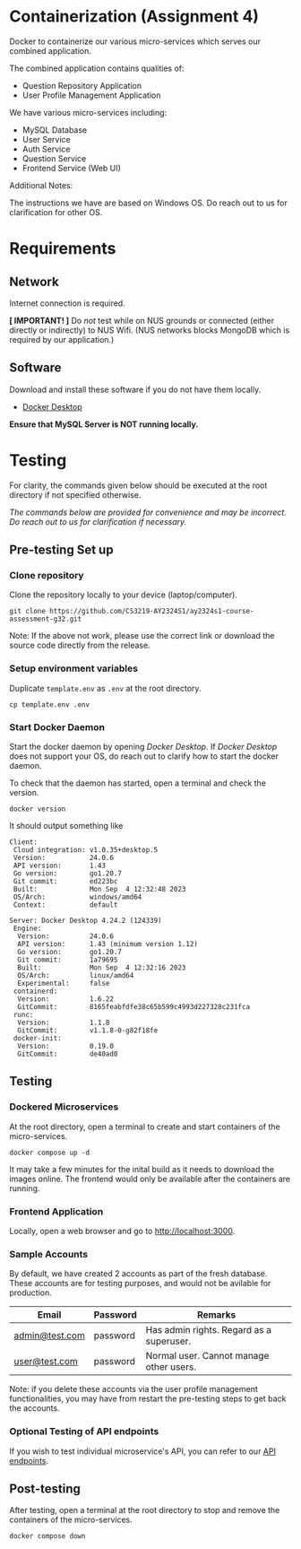 # Containerization (Assignment 4)

Docker to containerize our various micro-services which serves our combined application.

The combined application contains qualities of:
* Question Repository Application
* User Profile Management Application

We have various micro-services including:
* MySQL Database
* User Service
* Auth Service
* Question Service
* Frontend Service (Web UI)

Additional Notes:

The instructions we have are based on Windows OS.
Do reach out to us for clarification for other OS.

# Requirements

## Network

Internet connection is required.

**[ IMPORTANT! ]** Do _not_ test while on NUS grounds or connected
(either directly or indirectly) to NUS Wifi.
(NUS networks blocks MongoDB which is required by our application.) 

## Software
Download and install these software if you do not have them locally.

- [Docker Desktop](https://www.docker.com/get-started/)

**Ensure that MySQL Server is NOT running locally.** 

# Testing

For clarity, the commands given below should be executed at the root directory if not specified otherwise.

_The commands below are provided for convenience and may be incorrect.
Do reach out to us for clarification if necessary._

## Pre-testing Set up

### Clone repository

Clone the repository locally to your device (laptop/computer).

```shell
git clone https://github.com/CS3219-AY2324S1/ay2324s1-course-assessment-g32.git
```

Note: If the above not work, please use the correct link or download the source code directly from the release.

### Setup environment variables

Duplicate `template.env` as `.env` at the root directory.

```shell
cp template.env .env
```

### Start Docker Daemon

Start the docker daemon by opening _Docker Desktop_.
If _Docker Desktop_ does not support your OS, do reach out to clarify how to start the docker daemon.

To check that the daemon has started, open a terminal and check the version.

```shell
docker version
```

It should output something like
```
Client:
 Cloud integration: v1.0.35+desktop.5
 Version:           24.0.6
 API version:       1.43
 Go version:        go1.20.7
 Git commit:        ed223bc
 Built:             Mon Sep  4 12:32:48 2023
 OS/Arch:           windows/amd64
 Context:           default

Server: Docker Desktop 4.24.2 (124339)
 Engine:
  Version:          24.0.6
  API version:      1.43 (minimum version 1.12)
  Go version:       go1.20.7
  Git commit:       1a79695
  Built:            Mon Sep  4 12:32:16 2023
  OS/Arch:          linux/amd64
  Experimental:     false
 containerd:
  Version:          1.6.22
  GitCommit:        8165feabfdfe38c65b599c4993d227328c231fca
 runc:
  Version:          1.1.8
  GitCommit:        v1.1.8-0-g82f18fe
 docker-init:
  Version:          0.19.0
  GitCommit:        de40ad0
```

## Testing

### Dockered Microservices

At the root directory, open a terminal 
to create and start containers of the micro-services.

```shell
docker compose up -d
```

It may take a few minutes for the inital build as it needs to download the images online. 
The frontend would only be available after the containers are running.

### Frontend Application

Locally, open a web browser and go to [http://localhost:3000](http://localhost:3000).

### Sample Accounts

By default, we have created 2 accounts as part of the fresh database. These accounts are for testing purposes, and would not be avilable for production.

| Email          | Password | Remarks                                  |
| -------------- | -------- | ---------------------------------------- |
| admin@test.com | password | Has admin rights. Regard as a superuser. |
| user@test.com  | password | Normal user. Cannot manage other users.  |

Note: if you delete these accounts via the user profile management functionalities, you may have from restart the pre-testing steps to get back the accounts.

### Optional Testing of API endpoints

If you wish to test individual microservice's API, you can refer to our [API endpoints](API_Endpoints.md).

## Post-testing

After testing, open a terminal at the root directory 
to stop and remove the containers of the micro-services.

```shell
docker compose down
```
